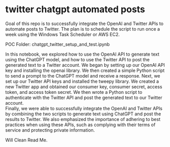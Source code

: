 # twitter chatgpt automated posts


Goal of this repo is to successfully integrate the OpenAI and Twitter APIs to automate posts to Twitter. The plan is to schedule the script to run once a week using the Windows Task Scheduler or AWS EC2. 



POC Folder: chatgpt_twitter_setup_and_test.ipynb 

In this notebook, we explored how to use the OpenAI API to generate text using the ChatGPT model, and how to use the Twitter API to post the generated text to a Twitter account. We began by setting up our OpenAI API key and installing the openai library. We then created a simple Python script to send a prompt to the ChatGPT model and receive a response. 
Next, we set up our Twitter API keys and installed the tweepy library. We created a new Twitter app and obtained our consumer key, consumer secret, access token, and access token secret. We then wrote a Python script to authenticate with the Twitter API and post the generated text to our Twitter account.<br>
Finally, we were able to successfully integrate the OpenAI and Twitter APIs by combining the two scripts to generate text using ChatGPT and post the results to Twitter. We also emphasized the importance of adhering to best practices when using these APIs, such as complying with their terms of service and protecting private information.<br>



Will Clean Read Me. 
